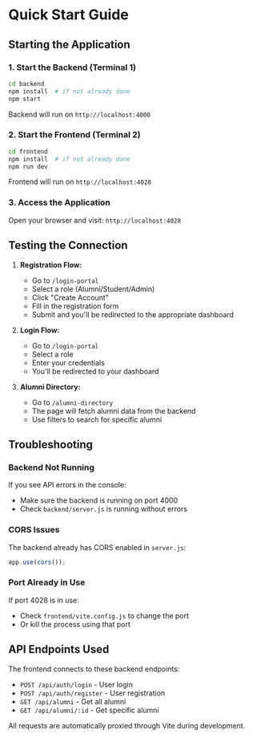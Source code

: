 # Quick Start Guide

## Starting the Application

### 1. Start the Backend (Terminal 1)
```bash
cd backend
npm install  # if not already done
npm start
```
Backend will run on `http://localhost:4000`

### 2. Start the Frontend (Terminal 2)
```bash
cd frontend
npm install  # if not already done
npm run dev
```
Frontend will run on `http://localhost:4028`

### 3. Access the Application
Open your browser and visit: `http://localhost:4028`

## Testing the Connection

1. **Registration Flow:**
   - Go to `/login-portal`
   - Select a role (Alumni/Student/Admin)
   - Click "Create Account"
   - Fill in the registration form
   - Submit and you'll be redirected to the appropriate dashboard

2. **Login Flow:**
   - Go to `/login-portal`
   - Select a role
   - Enter your credentials
   - You'll be redirected to your dashboard

3. **Alumni Directory:**
   - Go to `/alumni-directory`
   - The page will fetch alumni data from the backend
   - Use filters to search for specific alumni

## Troubleshooting

### Backend Not Running
If you see API errors in the console:
- Make sure the backend is running on port 4000
- Check `backend/server.js` is running without errors

### CORS Issues
The backend already has CORS enabled in `server.js`:
```javascript
app.use(cors());
```

### Port Already in Use
If port 4028 is in use:
- Check `frontend/vite.config.js` to change the port
- Or kill the process using that port

## API Endpoints Used

The frontend connects to these backend endpoints:

- `POST /api/auth/login` - User login
- `POST /api/auth/register` - User registration  
- `GET /api/alumni` - Get all alumni
- `GET /api/alumni/:id` - Get specific alumni

All requests are automatically proxied through Vite during development.

